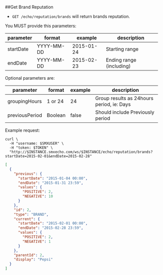 ##Get Brand Reputation

* `GET /echo/reputation/brands` will return brands reputation.

You MUST provide this parameters:

parameter | format | example | description
--- | --- | --- | --- 
startDate | YYYY-MM-DD | 2015-01-24 | Starting range
endDate | YYYY-MM-DD | 2015-02-23 | Ending range (including) 

Optional parameters are:

parameter | format | example | description
--- | --- | --- | --- 
groupingHours | 1 or 24 | 24 | Group results as 24hours period, ie: Days
previousPeriod | Boolean | false | Should include Previously period

Example request:

```shell
curl \
  -H "username: $SMXUSER" \
  -H "token: $TOKEN" \
  "http://$INSTANCE.smxecho.com/ws/$INSTANCE/echo/reputation/brands?startDate=2015-02-01&endDate=2015-02-28"
```

```json
[
  {
    "previous": {
      "startDate": "2015-01-04 00:00",
      "endDate": "2015-01-31 23:59",
      "values": {
        "POSITIVE": 2,
        "NEGATIVE": 10
      }
    },
    "id": 2,
    "type": "BRAND",
    "current": {
      "startDate": "2015-02-01 00:00",
      "endDate": "2015-02-28 23:59",
      "values": {
        "POSITIVE": 2,
        "NEGATIVE": 1
      }
    },
    "parentId": 2,
    "display": "Pepsi"
  }
]
```
